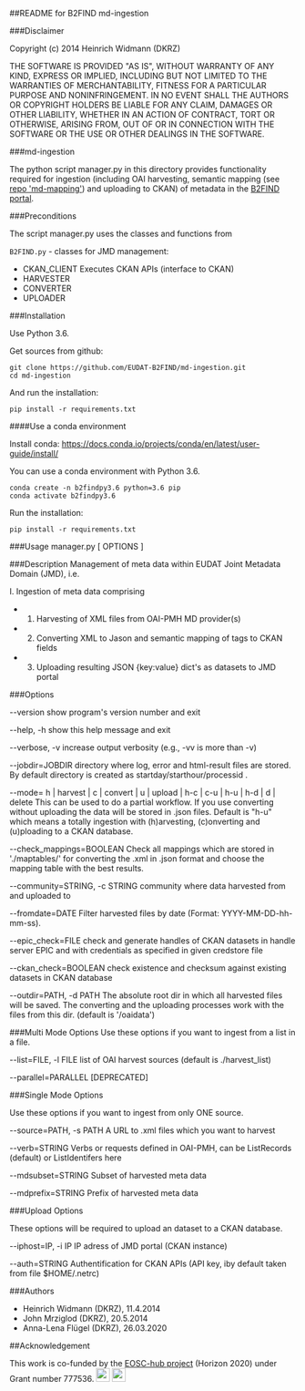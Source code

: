 ##README for B2FIND md-ingestion

###Disclaimer

Copyright (c) 2014 Heinrich Widmann (DKRZ)

THE SOFTWARE IS PROVIDED "AS IS", WITHOUT WARRANTY OF ANY KIND, EXPRESS OR
IMPLIED, INCLUDING BUT NOT LIMITED TO THE WARRANTIES OF MERCHANTABILITY,
FITNESS FOR A PARTICULAR PURPOSE AND NONINFRINGEMENT. IN NO EVENT SHALL THE
AUTHORS OR COPYRIGHT HOLDERS BE LIABLE FOR ANY CLAIM, DAMAGES OR OTHER
LIABILITY, WHETHER IN AN ACTION OF CONTRACT, TORT OR OTHERWISE, ARISING FROM,
OUT OF OR IN CONNECTION WITH THE SOFTWARE OR THE USE OR OTHER DEALINGS IN
THE SOFTWARE.

###md-ingestion

The python script manager.py in this directory provides functionality required for
ingestion (including OAI harvesting, semantic mapping (see 
[repo 'md-mapping'](https://github.com/EUDAT-B2FIND/md-mapping)) and uploading 
to CKAN) of metadata in the [B2FIND portal](http://b2find.eudat.eu/).

###Preconditions

The script manager.py uses the classes and functions from

`B2FIND.py` - classes for JMD management:
  - CKAN_CLIENT  Executes CKAN APIs (interface to CKAN)
  - HARVESTER
  - CONVERTER
  - UPLOADER

###Installation

Use Python 3.6.

Get sources from github:

```
git clone https://github.com/EUDAT-B2FIND/md-ingestion.git
cd md-ingestion
```

And run the installation:

```
pip install -r requirements.txt
```

####Use a conda environment

Install conda: 
https://docs.conda.io/projects/conda/en/latest/user-guide/install/

You can use a conda environment with Python 3.6.

```
conda create -n b2findpy3.6 python=3.6 pip
conda activate b2findpy3.6
```

Run the installation:

```
pip install -r requirements.txt
```

###Usage
manager.py [ OPTIONS ]


###Description
Management of meta data within EUDAT Joint Metadata Domain (JMD), i.e.

I.  Ingestion of meta data comprising

- 1. Harvesting of XML files from OAI-PMH MD provider(s)
- 2. Converting XML to Jason and semantic mapping of tags to CKAN fields
- 3. Uploading resulting JSON {key:value} dict's as datasets to JMD portal


###Options

--version               show program's version number and exit

--help, -h              show this help message and exit

--verbose, -v           increase output verbosity (e.g., -vv is more than -v)

--jobdir=JOBDIR          directory where log, error and html-result files are
                        stored. By default directory is created as
                        startday/starthour/processid .

--mode= h | harvest | c | convert | u | upload | h-c | c-u | h-u | h-d | d | delete
                         This can be used to do a partial workflow. If you use
                        converting without uploading the data will be stored
                        in .json files. Default is "h-u" which means a totally
                        ingestion with (h)arvesting, (c)onverting and
                        (u)ploading to a CKAN database.

--check_mappings=BOOLEAN
                        Check all mappings which are stored in './maptables/'
                        for converting the .xml in .json format and choose the
                        mapping table with the best results.

--community=STRING, -c STRING
                        community where data harvested from and uploaded to

--fromdate=DATE         Filter harvested files by date (Format: YYYY-MM-DD-hh-
                        mm-ss).

--epic_check=FILE       check and generate handles of CKAN datasets in handle
                        server EPIC and with credentials as specified in given
                        credstore file

--ckan_check=BOOLEAN    check existence and checksum against existing datasets
                        in CKAN database

--outdir=PATH, -d PATH  The absolute root dir in which all harvested files
                        will be saved. The converting and the uploading
                        processes work with the files from this dir. (default
                        is '/oaidata')

###Multi Mode Options
Use these options if you want to ingest from a list in a file.

--list=FILE, -l FILE    list of OAI harvest sources (default is
                        ./harvest_list)

--parallel=PARALLEL     [DEPRECATED]


###Single Mode Options

Use these options if you want to ingest from only ONE source.

--source=PATH, -s PATH  A URL to .xml files which you want to harvest

--verb=STRING           Verbs or requests defined in OAI-PMH, can be
                        ListRecords (default) or ListIdentifers here

--mdsubset=STRING       Subset of harvested meta data

--mdprefix=STRING       Prefix of harvested meta data


###Upload Options

These options will be required to upload an dataset to a CKAN database.

--iphost=IP, -i IP      IP adress of JMD portal (CKAN instance)

--auth=STRING           Authentification for CKAN APIs (API key, iby default
                        taken from file $HOME/.netrc)


###Authors
* Heinrich Widmann (DKRZ), 11.4.2014
* John Mrziglod (DKRZ), 20.5.2014
* Anna-Lena Flügel (DKRZ), 26.03.2020

##Acknowledgement

This work is co-funded by the [EOSC-hub project](http://eosc-hub.eu/) (Horizon 2020) under Grant number 777536.
<img src="https://wiki.eosc-hub.eu/download/attachments/1867786/eu%20logo.jpeg?version=1&modificationDate=1459256840098&api=v2" height="24">
<img src="https://wiki.eosc-hub.eu/download/attachments/18973612/eosc-hub-web.png?version=1&modificationDate=1516099993132&api=v2" height="24">